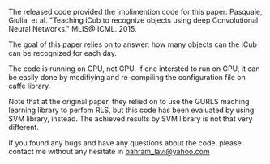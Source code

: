 The released code provided the implimention code for this paper: 
Pasquale, Giulia, et al. "Teaching iCub to recognize objects using deep Convolutional Neural Networks." MLIS@ ICML. 2015.

The goal of this paper relies on to answer: how many objects can the iCub can be recognized for each day. 

The code is running on CPU, not GPU. If one intersted to run on GPU, it can be easily done by modifiying and re-compiling the configuration file on caffe library.

Note that at the original paper, they  relied on to use the GURLS maching learning library to perfom RLS, but this code has been evaluated by using SVM library, instead. The achieved results by SVM library is not that very different. 

If you found any bugs and have any questions about the code, please contact me without any hesitate in bahram_lavi@yahoo.com

